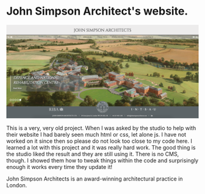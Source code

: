 # John Simpson Architect's website.

![JSA](JSA-web.png)

This is a very, very old project. When I was asked by the studio to help with their website I had barely seen much html or css, let alone js. I have not worked on it since then so please do not look too close to my code here. I learned a lot with this project and it was really hard work. The good thing is the studio liked the result and they are still using it. There is no CMS, though. I showed them how to tweak things within the code and surprisingly enough it works every time they update it!

John Simpson Architects is an award-winning architectural practice in London.
